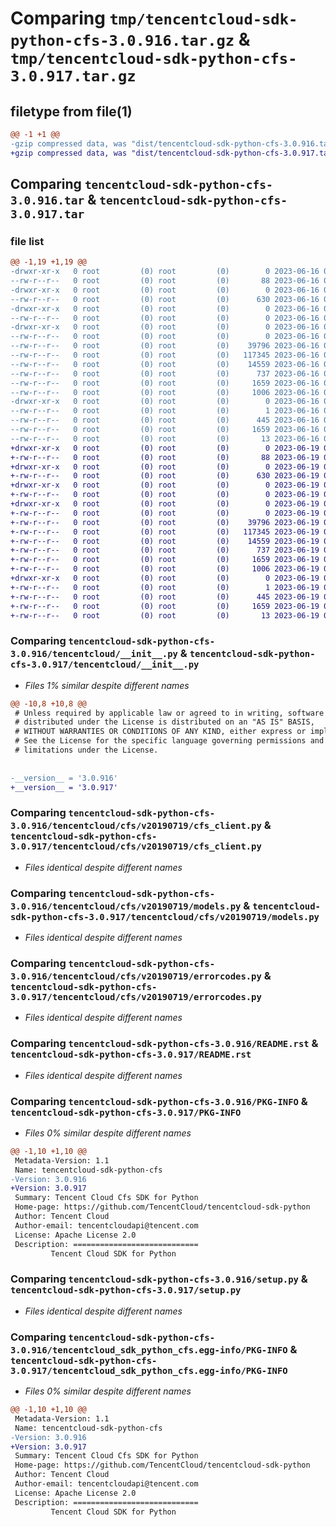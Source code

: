 # Comparing `tmp/tencentcloud-sdk-python-cfs-3.0.916.tar.gz` & `tmp/tencentcloud-sdk-python-cfs-3.0.917.tar.gz`

## filetype from file(1)

```diff
@@ -1 +1 @@
-gzip compressed data, was "dist/tencentcloud-sdk-python-cfs-3.0.916.tar", last modified: Fri Jun 16 00:29:32 2023, max compression
+gzip compressed data, was "dist/tencentcloud-sdk-python-cfs-3.0.917.tar", last modified: Mon Jun 19 00:20:33 2023, max compression
```

## Comparing `tencentcloud-sdk-python-cfs-3.0.916.tar` & `tencentcloud-sdk-python-cfs-3.0.917.tar`

### file list

```diff
@@ -1,19 +1,19 @@
-drwxr-xr-x   0 root         (0) root         (0)        0 2023-06-16 00:29:32.000000 tencentcloud-sdk-python-cfs-3.0.916/
--rw-r--r--   0 root         (0) root         (0)       88 2023-06-16 00:29:32.000000 tencentcloud-sdk-python-cfs-3.0.916/setup.cfg
-drwxr-xr-x   0 root         (0) root         (0)        0 2023-06-16 00:29:32.000000 tencentcloud-sdk-python-cfs-3.0.916/tencentcloud/
--rw-r--r--   0 root         (0) root         (0)      630 2023-06-16 00:29:31.000000 tencentcloud-sdk-python-cfs-3.0.916/tencentcloud/__init__.py
-drwxr-xr-x   0 root         (0) root         (0)        0 2023-06-16 00:29:32.000000 tencentcloud-sdk-python-cfs-3.0.916/tencentcloud/cfs/
--rw-r--r--   0 root         (0) root         (0)        0 2023-06-16 00:29:31.000000 tencentcloud-sdk-python-cfs-3.0.916/tencentcloud/cfs/__init__.py
-drwxr-xr-x   0 root         (0) root         (0)        0 2023-06-16 00:29:32.000000 tencentcloud-sdk-python-cfs-3.0.916/tencentcloud/cfs/v20190719/
--rw-r--r--   0 root         (0) root         (0)        0 2023-06-16 00:29:31.000000 tencentcloud-sdk-python-cfs-3.0.916/tencentcloud/cfs/v20190719/__init__.py
--rw-r--r--   0 root         (0) root         (0)    39796 2023-06-16 00:29:31.000000 tencentcloud-sdk-python-cfs-3.0.916/tencentcloud/cfs/v20190719/cfs_client.py
--rw-r--r--   0 root         (0) root         (0)   117345 2023-06-16 00:29:31.000000 tencentcloud-sdk-python-cfs-3.0.916/tencentcloud/cfs/v20190719/models.py
--rw-r--r--   0 root         (0) root         (0)    14559 2023-06-16 00:29:31.000000 tencentcloud-sdk-python-cfs-3.0.916/tencentcloud/cfs/v20190719/errorcodes.py
--rw-r--r--   0 root         (0) root         (0)      737 2023-06-16 00:29:31.000000 tencentcloud-sdk-python-cfs-3.0.916/README.rst
--rw-r--r--   0 root         (0) root         (0)     1659 2023-06-16 00:29:32.000000 tencentcloud-sdk-python-cfs-3.0.916/PKG-INFO
--rw-r--r--   0 root         (0) root         (0)     1006 2023-06-16 00:29:31.000000 tencentcloud-sdk-python-cfs-3.0.916/setup.py
-drwxr-xr-x   0 root         (0) root         (0)        0 2023-06-16 00:29:32.000000 tencentcloud-sdk-python-cfs-3.0.916/tencentcloud_sdk_python_cfs.egg-info/
--rw-r--r--   0 root         (0) root         (0)        1 2023-06-16 00:29:32.000000 tencentcloud-sdk-python-cfs-3.0.916/tencentcloud_sdk_python_cfs.egg-info/dependency_links.txt
--rw-r--r--   0 root         (0) root         (0)      445 2023-06-16 00:29:32.000000 tencentcloud-sdk-python-cfs-3.0.916/tencentcloud_sdk_python_cfs.egg-info/SOURCES.txt
--rw-r--r--   0 root         (0) root         (0)     1659 2023-06-16 00:29:32.000000 tencentcloud-sdk-python-cfs-3.0.916/tencentcloud_sdk_python_cfs.egg-info/PKG-INFO
--rw-r--r--   0 root         (0) root         (0)       13 2023-06-16 00:29:32.000000 tencentcloud-sdk-python-cfs-3.0.916/tencentcloud_sdk_python_cfs.egg-info/top_level.txt
+drwxr-xr-x   0 root         (0) root         (0)        0 2023-06-19 00:20:33.000000 tencentcloud-sdk-python-cfs-3.0.917/
+-rw-r--r--   0 root         (0) root         (0)       88 2023-06-19 00:20:33.000000 tencentcloud-sdk-python-cfs-3.0.917/setup.cfg
+drwxr-xr-x   0 root         (0) root         (0)        0 2023-06-19 00:20:33.000000 tencentcloud-sdk-python-cfs-3.0.917/tencentcloud/
+-rw-r--r--   0 root         (0) root         (0)      630 2023-06-19 00:20:33.000000 tencentcloud-sdk-python-cfs-3.0.917/tencentcloud/__init__.py
+drwxr-xr-x   0 root         (0) root         (0)        0 2023-06-19 00:20:33.000000 tencentcloud-sdk-python-cfs-3.0.917/tencentcloud/cfs/
+-rw-r--r--   0 root         (0) root         (0)        0 2023-06-19 00:20:33.000000 tencentcloud-sdk-python-cfs-3.0.917/tencentcloud/cfs/__init__.py
+drwxr-xr-x   0 root         (0) root         (0)        0 2023-06-19 00:20:33.000000 tencentcloud-sdk-python-cfs-3.0.917/tencentcloud/cfs/v20190719/
+-rw-r--r--   0 root         (0) root         (0)        0 2023-06-19 00:20:33.000000 tencentcloud-sdk-python-cfs-3.0.917/tencentcloud/cfs/v20190719/__init__.py
+-rw-r--r--   0 root         (0) root         (0)    39796 2023-06-19 00:20:33.000000 tencentcloud-sdk-python-cfs-3.0.917/tencentcloud/cfs/v20190719/cfs_client.py
+-rw-r--r--   0 root         (0) root         (0)   117345 2023-06-19 00:20:33.000000 tencentcloud-sdk-python-cfs-3.0.917/tencentcloud/cfs/v20190719/models.py
+-rw-r--r--   0 root         (0) root         (0)    14559 2023-06-19 00:20:33.000000 tencentcloud-sdk-python-cfs-3.0.917/tencentcloud/cfs/v20190719/errorcodes.py
+-rw-r--r--   0 root         (0) root         (0)      737 2023-06-19 00:20:33.000000 tencentcloud-sdk-python-cfs-3.0.917/README.rst
+-rw-r--r--   0 root         (0) root         (0)     1659 2023-06-19 00:20:33.000000 tencentcloud-sdk-python-cfs-3.0.917/PKG-INFO
+-rw-r--r--   0 root         (0) root         (0)     1006 2023-06-19 00:20:33.000000 tencentcloud-sdk-python-cfs-3.0.917/setup.py
+drwxr-xr-x   0 root         (0) root         (0)        0 2023-06-19 00:20:33.000000 tencentcloud-sdk-python-cfs-3.0.917/tencentcloud_sdk_python_cfs.egg-info/
+-rw-r--r--   0 root         (0) root         (0)        1 2023-06-19 00:20:33.000000 tencentcloud-sdk-python-cfs-3.0.917/tencentcloud_sdk_python_cfs.egg-info/dependency_links.txt
+-rw-r--r--   0 root         (0) root         (0)      445 2023-06-19 00:20:33.000000 tencentcloud-sdk-python-cfs-3.0.917/tencentcloud_sdk_python_cfs.egg-info/SOURCES.txt
+-rw-r--r--   0 root         (0) root         (0)     1659 2023-06-19 00:20:33.000000 tencentcloud-sdk-python-cfs-3.0.917/tencentcloud_sdk_python_cfs.egg-info/PKG-INFO
+-rw-r--r--   0 root         (0) root         (0)       13 2023-06-19 00:20:33.000000 tencentcloud-sdk-python-cfs-3.0.917/tencentcloud_sdk_python_cfs.egg-info/top_level.txt
```

### Comparing `tencentcloud-sdk-python-cfs-3.0.916/tencentcloud/__init__.py` & `tencentcloud-sdk-python-cfs-3.0.917/tencentcloud/__init__.py`

 * *Files 1% similar despite different names*

```diff
@@ -10,8 +10,8 @@
 # Unless required by applicable law or agreed to in writing, software
 # distributed under the License is distributed on an "AS IS" BASIS,
 # WITHOUT WARRANTIES OR CONDITIONS OF ANY KIND, either express or implied.
 # See the License for the specific language governing permissions and
 # limitations under the License.
 
 
-__version__ = '3.0.916'
+__version__ = '3.0.917'
```

### Comparing `tencentcloud-sdk-python-cfs-3.0.916/tencentcloud/cfs/v20190719/cfs_client.py` & `tencentcloud-sdk-python-cfs-3.0.917/tencentcloud/cfs/v20190719/cfs_client.py`

 * *Files identical despite different names*

### Comparing `tencentcloud-sdk-python-cfs-3.0.916/tencentcloud/cfs/v20190719/models.py` & `tencentcloud-sdk-python-cfs-3.0.917/tencentcloud/cfs/v20190719/models.py`

 * *Files identical despite different names*

### Comparing `tencentcloud-sdk-python-cfs-3.0.916/tencentcloud/cfs/v20190719/errorcodes.py` & `tencentcloud-sdk-python-cfs-3.0.917/tencentcloud/cfs/v20190719/errorcodes.py`

 * *Files identical despite different names*

### Comparing `tencentcloud-sdk-python-cfs-3.0.916/README.rst` & `tencentcloud-sdk-python-cfs-3.0.917/README.rst`

 * *Files identical despite different names*

### Comparing `tencentcloud-sdk-python-cfs-3.0.916/PKG-INFO` & `tencentcloud-sdk-python-cfs-3.0.917/PKG-INFO`

 * *Files 0% similar despite different names*

```diff
@@ -1,10 +1,10 @@
 Metadata-Version: 1.1
 Name: tencentcloud-sdk-python-cfs
-Version: 3.0.916
+Version: 3.0.917
 Summary: Tencent Cloud Cfs SDK for Python
 Home-page: https://github.com/TencentCloud/tencentcloud-sdk-python
 Author: Tencent Cloud
 Author-email: tencentcloudapi@tencent.com
 License: Apache License 2.0
 Description: ============================
         Tencent Cloud SDK for Python
```

### Comparing `tencentcloud-sdk-python-cfs-3.0.916/setup.py` & `tencentcloud-sdk-python-cfs-3.0.917/setup.py`

 * *Files identical despite different names*

### Comparing `tencentcloud-sdk-python-cfs-3.0.916/tencentcloud_sdk_python_cfs.egg-info/PKG-INFO` & `tencentcloud-sdk-python-cfs-3.0.917/tencentcloud_sdk_python_cfs.egg-info/PKG-INFO`

 * *Files 0% similar despite different names*

```diff
@@ -1,10 +1,10 @@
 Metadata-Version: 1.1
 Name: tencentcloud-sdk-python-cfs
-Version: 3.0.916
+Version: 3.0.917
 Summary: Tencent Cloud Cfs SDK for Python
 Home-page: https://github.com/TencentCloud/tencentcloud-sdk-python
 Author: Tencent Cloud
 Author-email: tencentcloudapi@tencent.com
 License: Apache License 2.0
 Description: ============================
         Tencent Cloud SDK for Python
```

